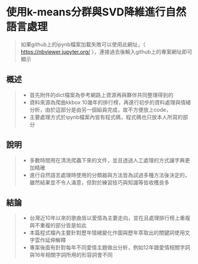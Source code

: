 # 使用k-means分群與SVD降維進行自然語言處理
>如果github上的ipynb檔案加載失敗可以使用此網址，（   https://nbviewer.jupyter.org/  ），連接過去後輸入github上的專案網址即可顯示<br />

## 概述
> * 首先附件的dict檔案為參考網路上資源再與夥伴共同整理得到的<br />
> * 資料來源為爬曲kkbox 10幾年的排行榜，再進行初步的資料處理與情緒分析，由於這部分是由另一個組員完成，故不方便放上code，<br />
> * 主要處理方式於ipynb檔案內皆有程式碼，程式碼也只放本人所寫的部分<br />

## 說明
> * 多數時間用在清洗爬蟲下來的文件，並且透過人工處理的方式讓字典更加精確<br />
> * 進行自然語言處理時使用的分類器與方法皆為試過多種方法後決定的，雖然結果並不令人滿意，但對於練習技巧與知識等皆收穫良多<br />

## 結論
> * 台灣近10年以來的歌曲皆以愛情為主要走向，並在且處理排行榜上重複與不重複的部分皆是如此<br />
> * 本篇程式檔內主要針對歷年情緒變化作圖與歷年萃取出的關鍵詞使用文字雲作延伸解釋
> * 專案後面有針對每年不同愛情主題做出分析，例如12年跟愛情相關字詞與16年相關字詞所用的形容詞會不同
